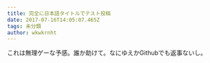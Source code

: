 ```yaml
---
title: 完全に日本語タイトルでテスト投稿
date: 2017-07-16T14:05:07.465Z
tags: 未分類
author: wkwkrnht
---
```

これは無理ゲーな予感。誰か助けて。なにゆえかGithubでも返事ないし。
